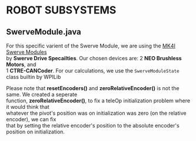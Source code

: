 # ROBOT SUBSYSTEMS

## SwerveModule.java
For this specific varient of the Swerve Module, we are using the [MK4I Swerve Modules](https://www.swervedrivespecialties.com/products/mk4i-swerve-module)  
by **Swerve Drive Specailties**. Our chosen devices are: 2 **NEO Brushless Motors**, and  
1 **CTRE-CANCoder**. For our calculations, we use the `SwerveModuleState` class builtin by WPILib

Please note that __resetEncoders()__ and __zeroRelativeEncoder()__ is not the same. We created a seperate  
function, __zeroRelativeEncoder()__, to fix a teleOp initialization problem where it would think that  
whatever the pivot's position was on initialization was zero (on the relative encoder), we can fix  
that by setting the relative encoder's position to the absolute encoder's position on initialization.